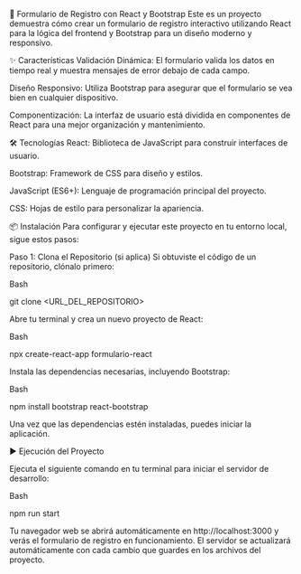 🚀 Formulario de Registro con React y Bootstrap
Este es un proyecto demuestra cómo crear un formulario de registro interactivo utilizando React para la lógica del frontend y Bootstrap para un diseño moderno y responsivo.

✨ Características
Validación Dinámica: El formulario valida los datos en tiempo real y muestra mensajes de error debajo de cada campo.

Diseño Responsivo: Utiliza Bootstrap para asegurar que el formulario se vea bien en cualquier dispositivo.

Componentización: La interfaz de usuario está dividida en componentes de React para una mejor organización y mantenimiento.

🛠️ Tecnologías
React: Biblioteca de JavaScript para construir interfaces de usuario.

Bootstrap: Framework de CSS para diseño y estilos.

JavaScript (ES6+): Lenguaje de programación principal del proyecto.

CSS: Hojas de estilo para personalizar la apariencia.

📦 Instalación
Para configurar y ejecutar este proyecto en tu entorno local, sigue estos pasos:

Paso 1: Clona el Repositorio (si aplica)
Si obtuviste el código de un repositorio, clónalo primero:

Bash

git clone <URL_DEL_REPOSITORIO>

Abre tu terminal y crea un nuevo proyecto de React:

Bash

npx create-react-app formulario-react

Instala las dependencias necesarias, incluyendo Bootstrap:

Bash

npm install bootstrap react-bootstrap

Una vez que las dependencias estén instaladas, puedes iniciar la aplicación.

▶️ Ejecución del Proyecto

Ejecuta el siguiente comando en tu terminal para iniciar el servidor de desarrollo:

Bash

npm run  start

Tu navegador web se abrirá automáticamente en http://localhost:3000 y verás el formulario de registro en funcionamiento. El servidor se actualizará automáticamente con cada cambio que guardes en los archivos del proyecto.
